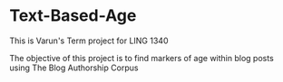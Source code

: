 # Text-Based-Age


This is Varun's Term project for LING 1340

The objective of this project is to find markers of age within blog posts using The Blog Authorship Corpus
